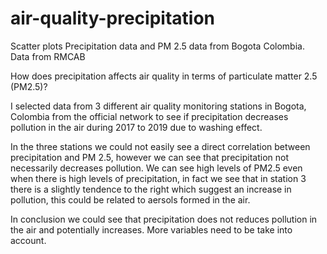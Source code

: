 # air-quality-precipitation
Scatter plots Precipitation data and PM 2.5 data from Bogota Colombia. Data from RMCAB 

How does precipitation affects air quality in terms of particulate matter 2.5 (PM2.5)?

I selected data from 3 different air quality monitoring stations in Bogota, Colombia from the official network to see if precipitation decreases pollution in the air during 2017 to 2019 due to washing effect.

In the three stations we could not easily see a direct correlation between precipitation and PM 2.5, however we can see that precipitation not necessarily decreases pollution. We can see high levels of PM2.5 even when there is high levels of precipitation, in fact we see that in station 3 there is a slightly tendence to the right which suggest an increase in pollution, this could be related to aersols formed in the air.  

In conclusion we could see that precipitation does not reduces pollution in the air and potentially increases. More variables need to be take into account.

